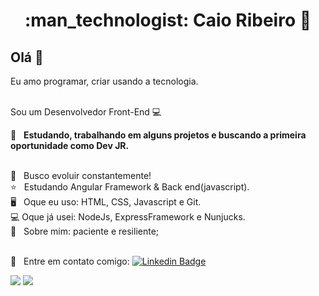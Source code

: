 <h1 align="center"> :man_technologist: Caio Ribeiro  🚀</h1>
 
## Olá 👋
Eu amo programar, criar usando a tecnologia.

<br/> Sou um Desenvolvedor Front-End :computer:

 :rocket:  &nbsp; **Estudando, trabalhando em alguns projetos e buscando a primeira oportunidade como Dev JR.**
 
 <br/>     :purple_heart: &nbsp; Busco evoluir constantemente!
 <br/>     :star: &nbsp; Estudando Angular Framework & Back end(javascript).
 <br/> 🖥️  &nbsp; Oque eu uso: HTML, CSS, Javascript e Git.
 <br/> 💻 Oque já usei: NodeJs, ExpressFramework e Nunjucks.
 <br/> 💬  &nbsp; Sobre mim: paciente e resiliente; 

 <br/> :email: &nbsp; Entre em contato comigo: [![Linkedin Badge](https://img.shields.io/badge/-CaioDeoliveira-blue?style=flat-square&logo=Linkedin&logoColor=white&link=https://www.linkedin.com/in/caio-ribeiro-08100919b/)](https://www.linkedin.com/in/caio-ribeiro98/) 

<div>
  <img src="https://github-readme-stats.vercel.app/api?username=CaioDeOliveira&show_icons=true&theme=midnight-purple"/>
  <img align="top"src="https://github-readme-stats.vercel.app/api/top-langs/?username=CaioDeOliveira&layout=compact&hide=shell&theme=midnight-purple"/>
</div>
